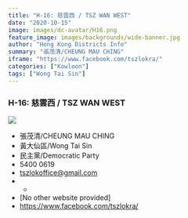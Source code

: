 ```yaml
---
title: "H-16: 慈雲西 / TSZ WAN WEST"
date: "2020-10-15"
image: images/dc-avatar/H16.png
feature_image: images/backgrounds/wide-banner.jpg
author: "Hong Kong Districts Info"
summary: "張茂清/CHEUNG MAU CHING"
iframe: "https://www.facebook.com/tszlokra/"
categories: ["Kowloon"]
tags: ["Wong Tai Sin"]
---
```


### H-16: 慈雲西 / TSZ WAN WEST  
![](/images/dc-avatar/H16.png)  

 - 張茂清/CHEUNG MAU CHING  
 - 黃大仙區/Wong Tai Sin  
 - 民主黨/Democratic Party  
 - 5400 0619  
 - tszlokoffice@gmail.com  
 - -  
 - [No other website provided]  
 - https://www.facebook.com/tszlokra/
